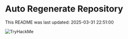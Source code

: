 # Auto Regenerate Repository

This README was last updated: 2025-03-31 22:51:00

 ![TryHackMe](https://tryhackme.com/badge/533634)